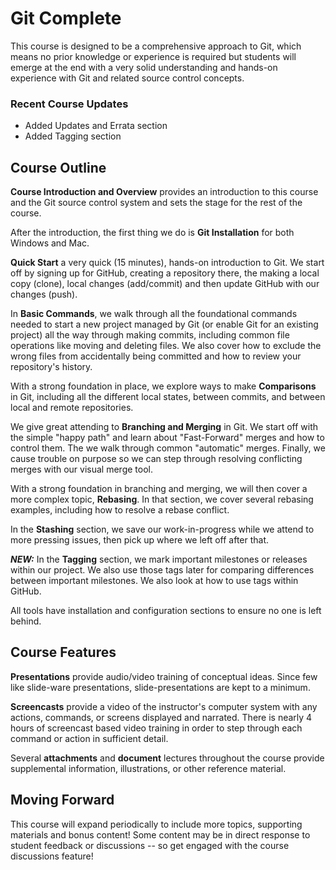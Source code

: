 # Git Complete

This course is designed to be a comprehensive approach to Git, which means no prior knowledge or experience is required but students will emerge at the end with a very solid understanding and hands-on experience with Git and related source control concepts.

### Recent Course Updates

* Added Updates and Errata section
* Added Tagging section

## Course Outline

__Course Introduction and Overview__ provides an introduction to this course and the Git source control system and sets the stage for the rest of the course.

After the introduction, the first thing we do is __Git Installation__ for both Windows and Mac.

__Quick Start__ a very quick (15 minutes), hands-on introduction to Git. We start off by signing up for GitHub, creating a repository there, the making a local copy (clone), local changes (add/commit) and then update GitHub with our changes (push).

In __Basic Commands__, we walk through all the foundational commands needed to start a new project managed by Git (or enable Git for an existing project) all the way through making commits, including common file operations like moving and deleting files. We also cover how to exclude the wrong files from accidentally being committed and how to review your repository's history.

With a strong foundation in place, we explore ways to make __Comparisons__ in Git, including all the different local states, between commits, and between local and remote repositories.

We give great attending to __Branching and Merging__ in Git. We start off with the simple "happy path" and learn about "Fast-Forward" merges and how to control them. The we walk through common "automatic" merges. Finally, we cause trouble on purpose so we can step through resolving conflicting merges with our visual merge tool.

With a strong foundation in branching and merging, we will then cover a more complex topic, __Rebasing__. In that section, we cover several rebasing examples, including how to resolve a rebase conflict.

In the __Stashing__ section, we save our work-in-progress while we attend to more pressing issues, then pick up where we left off after that.

*__NEW:__* In the __Tagging__ section, we mark important milestones or releases within our project. We also use those tags later for comparing differences between important milestones. We also look at how to use tags within GitHub.

All tools have installation and configuration sections to ensure no one is left behind.

## Course Features

__Presentations__ provide audio/video training of conceptual ideas. Since few like slide-ware presentations, slide-presentations are kept to a minimum.

__Screencasts__ provide a video of the instructor's computer system with any actions, commands, or screens displayed and narrated. There is nearly 4 hours of screencast based video training in order to step through each command or action in sufficient detail.

Several __attachments__ and __document__ lectures throughout the course provide supplemental information, illustrations, or other reference material.

## Moving Forward

This course will expand periodically to include more topics, supporting materials and bonus content! Some content may be in direct response to student feedback or discussions -- so get engaged with the course discussions feature!
